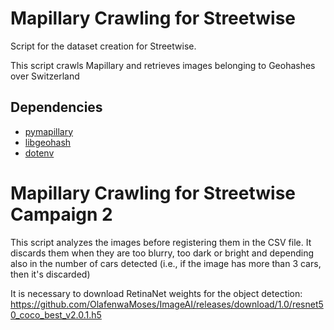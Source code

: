 # Mapillary Crawling for Streetwise
Script for the dataset creation for Streetwise. 

This script crawls Mapillary and retrieves images belonging to Geohashes over Switzerland

## Dependencies 
- [pymapillary](https://github.com/khmurakami/pymapillary)
- [libgeohash](https://pypi.org/project/libgeohash/)
- [dotenv](https://pypi.org/project/python-dotenv/)

# Mapillary Crawling for Streetwise Campaign 2

This script analyzes the images before registering them in the CSV file. It discards them when they are too blurry, too dark or bright and depending also in the number of cars detected (i.e., if the image has more than 3 cars, then it's discarded)

It is necessary to download RetinaNet weights for the object detection: https://github.com/OlafenwaMoses/ImageAI/releases/download/1.0/resnet50_coco_best_v2.0.1.h5

